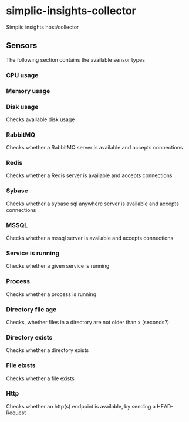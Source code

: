 # simplic-insights-collector
Simplic insights host/collector



## Sensors

The following section contains the available sensor types

### CPU usage

### Memory usage

### Disk usage

Checks available disk usage

### RabbitMQ

Checks whether a RabbitMQ server is available and accepts connections

### Redis

Checks whether a Redis server is available and accepts connections

### Sybase

Checks whether a sybase sql anywhere server is available and accepts connections

### MSSQL

Checks whether a mssql server is available and accepts connections

### Service is running

Checks whether a given service is running

### Process

Checks whether a process is running

### Directory file age

Checks, whether files in a directory are not older than x (seconds?)

### Directory exists

Checks whether a directory exists

### File eixsts

Checks whether a file exists

### Http

Checks whether an http(s) endpoint is available, by sending a HEAD-Request



